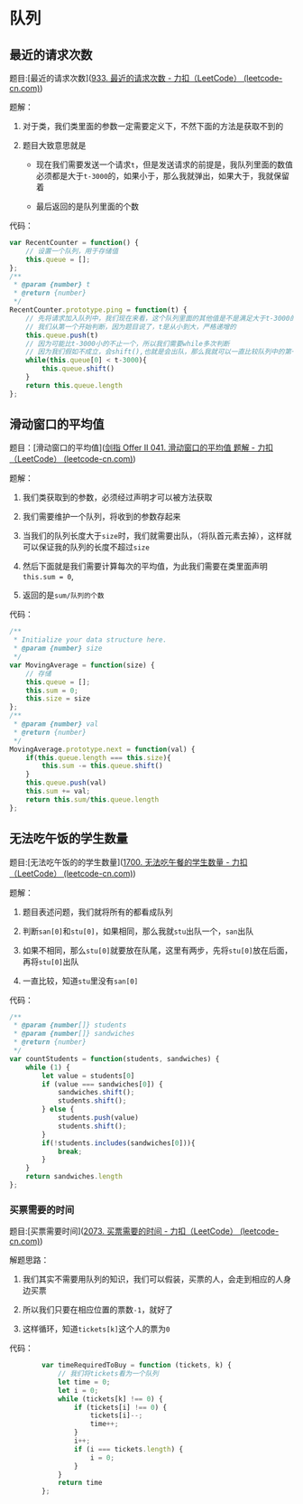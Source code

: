 # 队列

## 最近的请求次数

题目:[最近的请求次数]([933. 最近的请求次数 - 力扣（LeetCode） (leetcode-cn.com)](https://leetcode-cn.com/problems/number-of-recent-calls/))

题解：

1. 对于类，我们类里面的参数一定需要定义下，不然下面的方法是获取不到的

2. 题目大致意思就是
   
   + 现在我们需要发送一个请求`t`，但是发送请求的前提是，我队列里面的数值必须都是大于`t-3000`的，如果小于，那么我就弹出，如果大于，我就保留着
   
   + 最后返回的是队列里面的个数

代码：

```javascript
var RecentCounter = function() {
    // 设置一个队列，用于存储值
    this.queue = [];
};
/** 
 * @param {number} t
 * @return {number}
 */
RecentCounter.prototype.ping = function(t) {
    // 先将请求加入队列中，我们现在来看，这个队列里面的其他值是不是满足大于t-3000的条件
    // 我们从第一个开始判断，因为题目说了，t是从小到大，严格递增的
    this.queue.push(t)
    // 因为可能比t-3000小的不止一个，所以我们需要while多次判断
    // 因为我们假如不成立，会shift(),也就是会出队，那么我就可以一直比较队列中的第一个
    while(this.queue[0] < t-3000){
        this.queue.shift()
    }
    return this.queue.length
};
```

## 滑动窗口的平均值

题目：[滑动窗口的平均值]([剑指 Offer II 041. 滑动窗口的平均值 题解 - 力扣（LeetCode） (leetcode-cn.com)](https://leetcode-cn.com/problems/qIsx9U/))

题解：

1. 我们类获取到的参数，必须经过声明才可以被方法获取

2. 我们需要维护一个队列，将收到的参数存起来

3. 当我们的队列长度大于`size`时，我们就需要出队，（将队首元素去掉），这样就可以保证我的队列的长度不超过`size`

4. 然后下面就是我们需要计算每次的平均值，为此我们需要在类里面声明`this.sum = 0`,

5. 返回的是`sum/队列的个数`

代码：

```javascript
/**
 * Initialize your data structure here.
 * @param {number} size
 */
var MovingAverage = function(size) {
    // 存储
    this.queue = [];
    this.sum = 0;
    this.size = size
};
/** 
 * @param {number} val
 * @return {number}
 */
MovingAverage.prototype.next = function(val) {
    if(this.queue.length === this.size){
        this.sum -= this.queue.shift()
    }
    this.queue.push(val)
    this.sum += val;
    return this.sum/this.queue.length
};
```

## 无法吃午饭的学生数量

题目:[无法吃午饭的的学生数量]([1700. 无法吃午餐的学生数量 - 力扣（LeetCode） (leetcode-cn.com)](https://leetcode-cn.com/problems/number-of-students-unable-to-eat-lunch/))

题解：

1. 题目表述问题，我们就将所有的都看成队列

2. 判断`san[0]`和`stu[0]`，如果相同，那么我就`stu`出队一个，`san`出队

3. 如果不相同，那么`stu[0]`就要放在队尾，这里有两步，先将`stu[0]`放在后面，再将`stu[0]`出队

4. 一直比较，知道`stu`里没有`san[0]`

代码：

```javascript
/**
 * @param {number[]} students
 * @param {number[]} sandwiches
 * @return {number}
 */
var countStudents = function(students, sandwiches) {
    while (1) {
        let value = students[0]
        if (value === sandwiches[0]) {
            sandwiches.shift();
            students.shift();
        } else {
            students.push(value)
            students.shift();
        }
        if(!students.includes(sandwiches[0])){
            break;
        }
    }
    return sandwiches.length
};
```

### 买票需要的时间

题目:[买票需要时间]([2073. 买票需要的时间 - 力扣（LeetCode） (leetcode-cn.com)](https://leetcode-cn.com/problems/time-needed-to-buy-tickets/submissions/))

解题思路：

1. 我们其实不需要用队列的知识，我们可以假装，买票的人，会走到相应的人身边买票

2. 所以我们只要在相应位置的票数`-1`，就好了

3. 这样循环，知道`tickets[k]`这个人的票为`0`

代码：

```javascript
        var timeRequiredToBuy = function (tickets, k) {
            // 我们将tickets看为一个队列
            let time = 0;
            let i = 0;
            while (tickets[k] !== 0) {
                if (tickets[i] !== 0) {
                    tickets[i]--;
                    time++;
                }
                i++;
                if (i === tickets.length) {
                    i = 0;
                }
            }
            return time
        };
```

